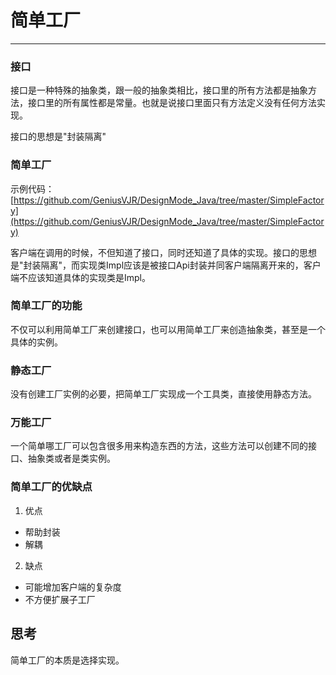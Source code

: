 # 简单工厂
---
### 接口
接口是一种特殊的抽象类，跟一般的抽象类相比，接口里的所有方法都是抽象方法，接口里的所有属性都是常量。也就是说接口里面只有方法定义没有任何方法实现。

接口的思想是"封装隔离"

### 简单工厂

示例代码：
[https://github.com/GeniusVJR/DesignMode_Java/tree/master/SimpleFactory](https://github.com/GeniusVJR/DesignMode_Java/tree/master/SimpleFactory)

客户端在调用的时候，不但知道了接口，同时还知道了具体的实现。接口的思想是"封装隔离"，而实现类Impl应该是被接口Api封装并同客户端隔离开来的，客户端不应该知道具体的实现类是Impl。

### 简单工厂的功能
不仅可以利用简单工厂来创建接口，也可以用简单工厂来创造抽象类，甚至是一个具体的实例。

### 静态工厂
没有创建工厂实例的必要，把简单工厂实现成一个工具类，直接使用静态方法。

### 万能工厂
 一个简单哪工厂可以包含很多用来构造东西的方法，这些方法可以创建不同的接口、抽象类或者是类实例。

### 简单工厂的优缺点
1. 优点
* 帮助封装
* 解耦
2. 缺点
* 可能增加客户端的复杂度
* 不方便扩展子工厂

## 思考

简单工厂的本质是选择实现。

